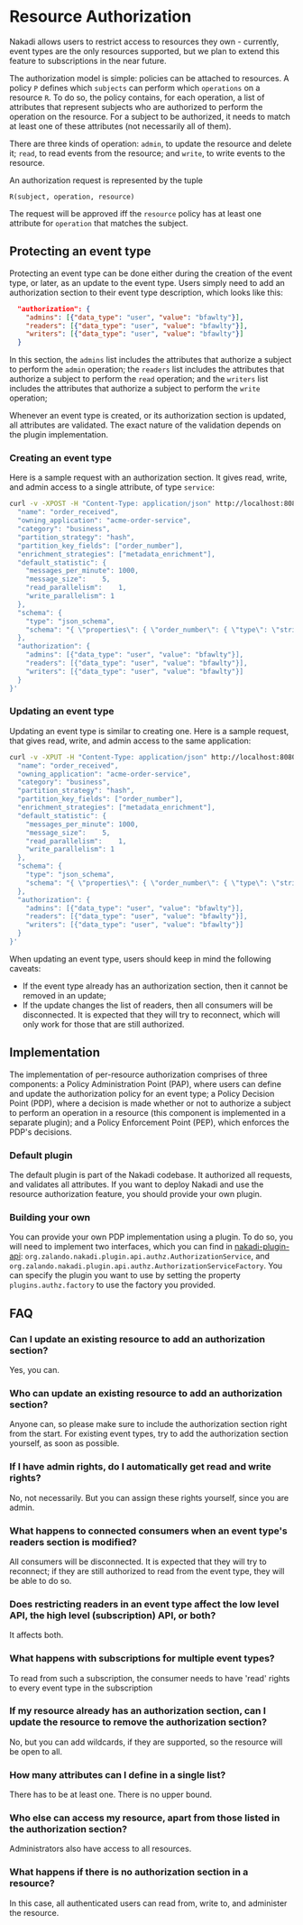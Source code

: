 # Resource Authorization

Nakadi allows users to restrict access to resources they own - currently, event types are the only resources supported, 
but we plan to extend this feature to subscriptions in the near future.

The authorization model is simple: policies can be attached to resources. A policy `P` defines which `subjects` can 
perform which `operations` on a resource `R`. To do so, the policy contains, for each operation, a list of attributes that 
represent subjects who are authorized to perform the operation on the resource. For a subject to be authorized, it needs 
to match at least one of these attributes (not necessarily all of them).

There are three kinds of operation: `admin`, to update the resource and delete it; `read`, to read events from the 
resource; and `write`, to write events to the resource.

An authorization request is represented by the tuple

`R(subject, operation, resource)`

The request will be approved iff the `resource` policy has at least one attribute for `operation` that matches the 
subject.

## Protecting an event type

Protecting an event type can be done either during the creation of the event type, or later, as an update to the event 
type. Users simply need to add an authorization section to their event type description, which looks like this:

```json
  "authorization": {
    "admins": [{"data_type": "user", "value": "bfawlty"}],
    "readers": [{"data_type": "user", "value": "bfawlty"}],
    "writers": [{"data_type": "user", "value": "bfawlty"}]
  }
```

In this section, the `admins` list includes the attributes that authorize a subject to perform the `admin` operation; 
the `readers` list includes the attributes that authorize a subject to perform the `read` operation; and the `writers` 
list includes the attributes that authorize a subject to perform the `write` operation;

Whenever an event type is created, or its authorization section is updated, all attributes are validated. The exact 
nature of the validation depends on the plugin implementation.

### Creating an event type

Here is a sample request with an authorization section. It gives read, write, and admin access to a single attribute, 
of type `service`:

```bash
curl -v -XPOST -H "Content-Type: application/json" http://localhost:8080/event-types -d '{
  "name": "order_received",
  "owning_application": "acme-order-service",
  "category": "business",
  "partition_strategy": "hash",
  "partition_key_fields": ["order_number"],
  "enrichment_strategies": ["metadata_enrichment"],
  "default_statistic": {
    "messages_per_minute": 1000,    
    "message_size":    5,
    "read_parallelism":    1,
    "write_parallelism": 1
  },
  "schema": {
    "type": "json_schema",
    "schema": "{ \"properties\": { \"order_number\": { \"type\": \"string\" } } }"
  },
  "authorization": {
    "admins": [{"data_type": "user", "value": "bfawlty"}],
    "readers": [{"data_type": "user", "value": "bfawlty"}],
    "writers": [{"data_type": "user", "value": "bfawlty"}]
  }
}'
```

### Updating an event type

Updating an event type is similar to creating one. Here is a sample request, that gives read, write, and admin access 
to the same application:

```bash
curl -v -XPUT -H "Content-Type: application/json" http://localhost:8080/event-types/order_received -d '{
  "name": "order_received",
  "owning_application": "acme-order-service",
  "category": "business",
  "partition_strategy": "hash",
  "partition_key_fields": ["order_number"],
  "enrichment_strategies": ["metadata_enrichment"],
  "default_statistic": {
    "messages_per_minute": 1000,    
    "message_size":    5,
    "read_parallelism":    1,
    "write_parallelism": 1
  },
  "schema": {
    "type": "json_schema",
    "schema": "{ \"properties\": { \"order_number\": { \"type\": \"string\" } } }"
  },
  "authorization": {
    "admins": [{"data_type": "user", "value": "bfawlty"}],
    "readers": [{"data_type": "user", "value": "bfawlty"}],
    "writers": [{"data_type": "user", "value": "bfawlty"}]
  }
}'
```

When updating an event type, users should keep in mind the following caveats:

- If the event type already has an authorization section, then it cannot be removed in an update;
- If the update changes the list of readers, then all consumers will be disconnected. It is expected that they will 
try to reconnect, which will only work for those that are still authorized.

## Implementation

The implementation of per-resource authorization comprises of three components: a Policy Administration Point (PAP), 
where users can define and update the authorization policy for an event type; a Policy Decision Point (PDP), where 
a decision is made whether or not to authorize a subject to perform an operation in a resource (this component is 
implemented in a separate plugin); and a Policy Enforcement Point (PEP), which enforces the PDP's decisions.

### Default plugin

The default plugin is part of the Nakadi codebase. It authorized all requests, and validates all attributes. If you 
want to deploy Nakadi and use the resource authorization feature, you should provide your own plugin.

### Building your own

You can provide your own PDP implementation using a plugin. To do so, you will need to implement two interfaces, which 
you can find in [nakadi-plugin-api](https://github.com/zalando-nakadi/nakadi-plugin-api): 
`org.zalando.nakadi.plugin.api.authz.AuthorizationService`, and 
`org.zalando.nakadi.plugin.api.authz.AuthorizationServiceFactory`. You can specify the plugin you want to 
use by setting the property `plugins.authz.factory` to use the factory you provided.

## FAQ

### Can I update an existing resource to add an authorization section?

Yes, you can.

### Who can update an existing resource to add an authorization section?

Anyone can, so please make sure to include the authorization section right from the start. For existing event types, 
try to add the authorization section yourself, as soon as possible.

### If I have admin rights, do I automatically get read and write rights?

No, not necessarily. But you can assign these rights yourself, since you are admin.

### What happens to connected consumers when an event type's readers section is modified?

All consumers will be disconnected. It is expected that they will try to reconnect; if they are still authorized to 
read from the event type, they will be able to do so.

### Does restricting readers in an event type affect the low level API, the high level (subscription) API, or both?

It affects both.

### What happens with subscriptions for multiple event types?

To read from such a subscription, the consumer needs to have 'read' rights to every event type in the subscription

### If my resource already has an authorization section, can I update the resource to remove the authorization section?

No, but you can add wildcards, if they are supported, so the resource will be 
open to all.

### How many attributes can I define in a single list?

There has to be at least one. There is no upper bound.

### Who else can access my resource, apart from those listed in the authorization section?

Administrators also have access to all resources.

### What happens if there is no authorization section in a resource?

In this case, all authenticated users can read from, write to, and administer the resource.